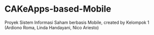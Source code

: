 # CAKeApps-based-Mobile
Proyek Sistem Informasi Saham berbasis Mobile, created by Kelompok 1 (Ardiono Roma, Linda Handayani, Nico Ariesto)

